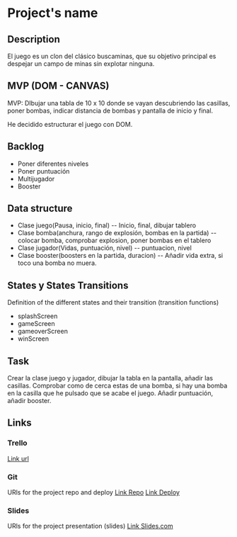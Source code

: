 # Project's name

## Description

El juego es un clon del clásico buscaminas, que su objetivo principal es despejar un campo de minas sin explotar ninguna.

## MVP (DOM - CANVAS)

MVP: DIbujar una tabla de 10 x 10 donde se vayan descubriendo las casillas, poner bombas, indicar distancia de bombas y pantalla de inicio y final.

He decidido estructurar el juego con DOM.

## Backlog

- Poner diferentes niveles
- Poner puntuación
- Multijugador
- Booster

## Data structure

- Clase juego(Pausa, inicio, final)
  -- Inicio, final, dibujar tablero
- Clase bomba(anchura, rango de explosión, bombas en la partida)
  -- colocar bomba, comprobar explosion, poner bombas en el tablero
- Clase jugador(Vidas, puntuación, nivel)
  -- puntuacion, nivel
- Clase booster(boosters en la partida, duracion)
  -- Añadir vida extra, si toco una bomba no muera.

## States y States Transitions

Definition of the different states and their transition (transition functions)

- splashScreen
- gameScreen
- gameoverScreen
- winScreen

## Task

Crear la clase juego y jugador, dibujar la tabla en la pantalla, añadir las casillas. Comprobar como de cerca estas de una bomba, si hay una bomba en la casilla que he pulsado que se acabe el juego. Añadir puntuación, añadir booster.

## Links

### Trello

[Link url](https://trello.com/b/vWeldmEq/juego-modulo1)

### Git

URls for the project repo and deploy
[Link Repo](https://github.com/bypepe77/Buscaminas)
[Link Deploy](http://github.com)

### Slides

URls for the project presentation (slides)
[Link Slides.com](http://slides.com)
